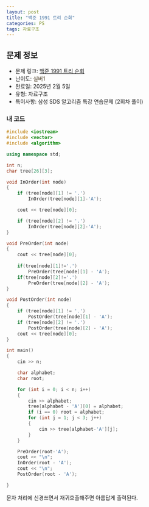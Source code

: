 ```yaml
---
layout: post
title: "백준 1991 트리 순회"
categories: PS
tags: 자료구조
---
```


## 문제 정보
- 문제 링크: [백준 1991 트리 순회](https://www.acmicpc.net/problem/1991)
- 난이도: <span style="color:#544831">실버1</span>
- 완료일: 2025년 2월 5일
- 유형: 자료구조
- 특이사항: 삼성 SDS 알고리즘 특강 연습문제 (2회차 풀이)

### 내 코드

```C++
#include <iostream>
#include <vector>
#include <algorithm>

using namespace std;

int n;
char tree[26][3];

void InOrder(int node)
{
	if (tree[node][1] != '.')
		InOrder(tree[node][1]-'A');

	cout << tree[node][0];

	if (tree[node][2] != '.')
		InOrder(tree[node][2]-'A');
}

void PreOrder(int node)
{
	cout << tree[node][0];
	
	if(tree[node][1]!='.')
		PreOrder(tree[node][1] - 'A');
	if(tree[node][2]!='.')
		PreOrder(tree[node][2] - 'A');
}

void PostOrder(int node)
{
	if (tree[node][1] != '.')
		PostOrder(tree[node][1] - 'A');
	if (tree[node][2] != '.')
		PostOrder(tree[node][2] - 'A');
	cout << tree[node][0];
}

int main()
{
	cin >> n;

	char alphabet;
	char root;

	for (int i = 0; i < n; i++)
	{
		cin >> alphabet;
		tree[alphabet - 'A'][0] = alphabet;
		if (i == 0) root = alphabet;
		for (int j = 1; j < 3; j++)
		{
			cin >> tree[alphabet-'A'][j];
		}
	}

	PreOrder(root-'A');
	cout << "\n";
	InOrder(root - 'A');
	cout << "\n";
	PostOrder(root - 'A');

}
```

문자 처리에 신경쓰면서 재귀호출해주면 아름답게 출력된다.
